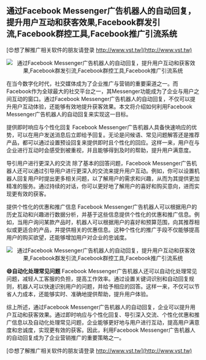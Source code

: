 ## **通过Facebook Messenger广告机器人的自动回复，提升用户互动和获客效果,Facebook群发引流,Facebook群控工具,Facebook推广引流系统**

[😍想了解推广相关软件的朋友请登录 http://www.vst.tw](http://www.vst.tw)

 <center><img src="https://vst.tw/MP4/tuiguang/png/0.png" alt="通过Facebook Messenger广告机器人的自动回复，提升用户互动和获客效果,Facebook群发引流,Facebook群控工具,Facebook推广引流系统"></center>

在当今数字化时代，社交媒体成为了企业推广与营销的重要渠道之一。而Facebook作为全球最大的社交平台之一，其Messenger功能成为了企业与用户之间互动的窗口。通过Facebook Messenger广告机器人的自动回复，不仅可以提升用户互动体验，还能够有效地提升获客效果。本文将介绍如何利用Facebook Messenger广告机器人的自动回复来实现这一目标。

提供即时响应与个性化回复
Facebook Messenger广告机器人具备快速响应的优势，可以在用户发送消息后立即给予回复。无论是问候语、常见问题解答还是推荐产品，都可以通过设置预设回复来提供即时且个性化的回应。这样一来，用户在与企业进行互动时会感受到被重视，并且能够得到及时的帮助，提升用户满意度。

导引用户进行更深入的交流
除了基本的回答问题，Facebook Messenger广告机器人还可以通过引导用户进行更深入的交流来提升用户互动。例如，你可以设置机器人回复用户时提出更多相关问题，以了解用户的需求和兴趣，从而为其提供更加精准的服务。通过持续的对话，你可以更好地了解用户的喜好和购买意向，进而实现更有效的获客。

提供个性化的优惠和推广信息
Facebook Messenger广告机器人可以根据用户的历史互动和兴趣进行数据分析，并基于这些信息提供个性化的优惠和推广信息。例如，当用户询问某款产品时，机器人可以根据用户的喜好和预算范围，向其推荐相似或更适合的产品，并提供相关的优惠信息。这种个性化的推广手段不仅能够提高用户的购买欲望，还能够增加用户对企业的忠诚度。

 <center><img src="https://vst.tw/MP4/tuiguang/png/8.png" alt="通过Facebook Messenger广告机器人的自动回复，提升用户互动和获客效果,Facebook群发引流,Facebook群控工具,Facebook推广引流系统"></center>

**😄自动化处理常见问题**
Facebook Messenger广告机器人还可以自动化处理常见问题，减轻人工客服的负担，提高工作效率。通过设置关键词识别和自动回复规则，机器人可以快速识别用户的问题，并给予相应的回答。这样一来，不仅可以节省人力成本，还能够实时、准确地提供帮助，提升用户体验。

综上所述，通过Facebook Messenger广告机器人的自动回复，企业可以提升用户互动和获客效果。通过即时响应与个性化回复、导引深入交流、个性化优惠和推广信息以及自动化处理常见问题，企业能够更好地与用户进行互动，提高用户满意度和忠诚度，实现更有效的获客。因此，利用Facebook Messenger广告机器人的自动回复成为了企业营销推广的重要策略之一。

[😍想了解推广相关软件的朋友请登录 http://www.vst.tw](http://www.vst.tw)



